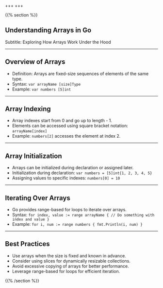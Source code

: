 +++
+++

{{% section %}}

## Understanding Arrays in Go
Subtitle: Exploring How Arrays Work Under the Hood

---
## Overview of Arrays
- Definition: Arrays are fixed-size sequences of elements of the same type.
- Syntax: `var arrayName [size]Type`
- Example: `var numbers [5]int`

---
## Array Indexing
- Array indexes start from 0 and go up to length - 1.
- Elements can be accessed using square bracket notation: `arrayName[index]`
- Example: `numbers[2]` accesses the element at index 2.

---
## Array Initialization
- Arrays can be initialized during declaration or assigned later.
- Initialization during declaration: `var numbers = [5]int{1, 2, 3, 4, 5}`
- Assigning values to specific indexes: `numbers[0] = 10`

---
## Iterating Over Arrays
- Go provides range-based for loops to iterate over arrays.
- Syntax: `for index, value := range arrayName { // Do something with index and value }`
- Example: `for i, num := range numbers { fmt.Println(i, num) }`

---
## Best Practices
- Use arrays when the size is fixed and known in advance.
- Consider using slices for dynamically resizable collections.
- Avoid excessive copying of arrays for better performance.
- Leverage range-based for loops for efficient iteration.


{{% /section %}}